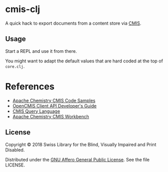 # cmis-clj

A quick hack to export documents from a content store via
[CMIS](https://en.wikipedia.org/wiki/Content_Management_Interoperability_Services).

## Usage

Start a REPL and use it from there.

You might want to adapt the default values that are hard coded at the
top of `core.clj`.

# References

- [Apache Chemistry CMIS Code Samples](https://chemistry.apache.org/docs/cmis-samples/index.html)
- [OpenCMIS Client API Developer's Guide](https://chemistry.apache.org/java/developing/guide.html)
- [CMIS Query Language](https://community.alfresco.com/docs/DOC-5898-cmis-query-language)
- [Apache Chemistry CMIS Workbench](https://chemistry.apache.org/java/developing/tools/dev-tools-workbench.html)

## License

Copyright © 2018 Swiss Library for the Blind, Visually Impaired and Print Disabled.

Distributed under the [GNU Affero General Public
License](http://www.gnu.org/licenses/agpl-3.0.html). See the file
LICENSE.

